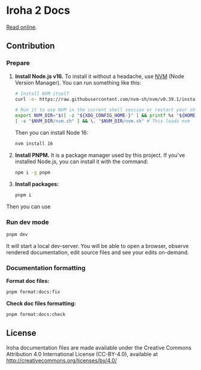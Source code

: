 # Iroha 2 Docs

[Read online](https://hyperledger.github.io/iroha-2-docs/).

## Contribution

### Prepare

1. **Install Node.js v16.** To install it without a headache, use [NVM](https://github.com/nvm-sh/nvm#installing-and-updating) (Node Version Manager). You can run something like this:

   ```bash
   # Install NVM itself
   curl -o- https://raw.githubusercontent.com/nvm-sh/nvm/v0.39.1/install.sh | bash

   # Run it to use NVM in the current shell session or restart your shell
   export NVM_DIR="$([ -z "${XDG_CONFIG_HOME-}" ] && printf %s "${HOME}/.nvm" || printf %s "${XDG_CONFIG_HOME}/nvm")"
   [ -s "$NVM_DIR/nvm.sh" ] && \. "$NVM_DIR/nvm.sh" # This loads nvm
   ```

   Then you can install Node 16:

   ```bash
   nvm install 16
   ```

2. **Install PNPM.** It is a package manager used by this project. If you've installed Node.js, you can install it with the command:

   ```bash
   npm i -g pnpm
   ```

3. **Install packages:**

   ```bash
   pnpm i
   ```

Then you can use

### Run dev mode

```bash
pnpm dev
```

It will start a local dev-server. You will be able to open a browser, observe rendered documentation, edit source files and see your edits on-demand.

### Documentation formatting

**Format doc files:**

```bash
pnpm format:docs:fix
```

**Check doc files formatting:**

```bash
pnpm format:docs:check
```

## License

Iroha documentation files are made available under the Creative Commons
Attribution 4.0 International License (CC-BY-4.0), available at
http://creativecommons.org/licenses/by/4.0/
